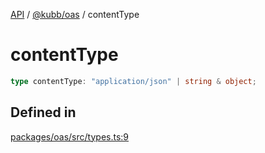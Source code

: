 [API](../../../packages.md) / [@kubb/oas](../index.md) / contentType

# contentType

```ts
type contentType: "application/json" | string & object;
```

## Defined in

[packages/oas/src/types.ts:9](https://github.com/kubb-project/kubb/blob/dcebbafbee668a7722775212bce85eec29e39573/packages/oas/src/types.ts#L9)
